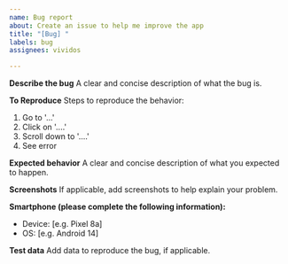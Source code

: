 ```yaml
---
name: Bug report
about: Create an issue to help me improve the app
title: "[Bug] "
labels: bug
assignees: vividos

---
```


**Describe the bug**
A clear and concise description of what the bug is.

**To Reproduce**
Steps to reproduce the behavior:
1. Go to '...'
2. Click on '....'
3. Scroll down to '....'
4. See error

**Expected behavior**
A clear and concise description of what you expected to happen.

**Screenshots**
If applicable, add screenshots to help explain your problem.

**Smartphone (please complete the following information):**
 - Device: [e.g. Pixel 8a]
 - OS: [e.g. Android 14]

**Test data**
Add data to reproduce the bug, if applicable.
